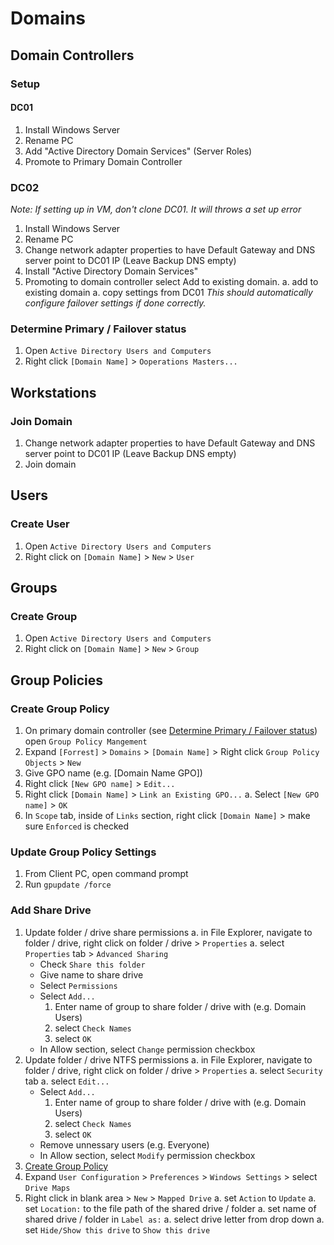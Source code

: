 # Domains
## Domain Controllers
### Setup
#### DC01
1. Install Windows Server
1. Rename PC
1. Add "Active Directory Domain Services" (Server Roles)
1. Promote to Primary Domain Controller

### DC02
*Note: If setting up in VM, don't clone DC01. It will throws a set up error*
1. Install Windows Server
1. Rename PC
1. Change network adapter properties to have Default Gateway and DNS server point to DC01 IP  (Leave Backup DNS empty)
1. Install "Active Directory Domain Services"
1. Promoting to domain controller select Add to existing domain.
  a. add to existing domain
  a. copy settings from DC01
  *This should automatically configure failover settings if done correctly.*

### Determine Primary / Failover status
1. Open `Active Directory Users and Computers`
2. Right click `[Domain Name]` > `Ooperations Masters...`

## Workstations
### Join Domain
1. Change network adapter properties to have Default Gateway and DNS server point to DC01 IP  (Leave Backup DNS empty)
1. Join domain

## Users
### Create User
1. Open `Active Directory Users and Computers`
1. Right click on `[Domain Name]` > `New` > `User`

## Groups
### Create Group
1. Open `Active Directory Users and Computers`
1. Right click on `[Domain Name]` > `New` > `Group`

## Group Policies
### Create Group Policy
1. On primary domain controller (see [Determine Primary / Failover status](###-Determine-Primary-/-Failover-status)) open `Group Policy Mangement`
1. Expand `[Forrest]` > `Domains` > `[Domain Name]` > Right click `Group Policy Objects` > `New`
1. Give GPO name (e.g. [Domain Name GPO])
1. Right click `[New GPO name]` > `Edit...`
1. Right click `[Domain Name]` > `Link an Existing GPO...`
  a. Select `[New GPO name]` > `OK`
1. In `Scope` tab, inside of `Links` section, right click `[Domain Name]` > make sure `Enforced` is checked

### Update Group Policy Settings
1. From Client PC, open command prompt
2. Run `gpupdate /force`

### Add Share Drive
1. Update folder / drive share permissions
  a. in File Explorer, navigate to folder / drive, right click on folder / drive > `Properties`
  a. select `Properties` tab > `Advanced Sharing`
    - Check `Share this folder`
    - Give name to share drive
    - Select `Permissions`
    - Select `Add...`
      1. Enter name of group to share folder / drive with (e.g. Domain Users)
      1. select  `Check Names`
      1. select  `OK`
    - In Allow section, select `Change` permission checkbox
1. Update folder / drive NTFS permissions
  a. in File Explorer, navigate to folder / drive, right click on folder / drive > `Properties`
  a. select `Security` tab
  a. select `Edit...`
    - Select `Add...`
      1. Enter name of group to share folder / drive with (e.g. Domain Users)
      1. select  `Check Names`
      1. select  `OK`
    - Remove unnessary users (e.g. Everyone)
    - In Allow section, select `Modify` permission checkbox
1. [Create Group Policy](###-Create-Group-Policy)
1. Expand `User Configuration` > `Preferences` > `Windows Settings` > select `Drive Maps`
1. Right click in blank area > `New` > `Mapped Drive`
   a. set `Action` to `Update`
   a. set `Location:` to the file path of the shared drive / folder
   a. set name of shared drive / folder in  `Label as:`
   a. select drive letter from drop down
   a. set `Hide/Show this drive` to `Show this drive`
